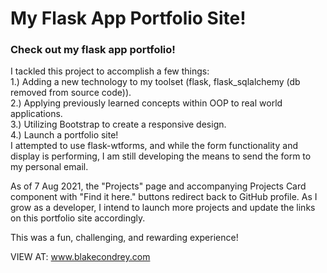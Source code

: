 # My Flask App Portfolio Site!
<h3>Check out my flask app portfolio!</h3>
I tackled this project to accomplish a few things: <br>
1.) Adding a new technology to my toolset (flask, flask_sqlalchemy (db removed from source code)).<br>
2.) Applying previously learned concepts within OOP to real world applications.<br>
3.) Utilizing Bootstrap to create a responsive design.<br>
4.) Launch a portfolio site! <br>
I attempted to use flask-wtforms, and while the form functionality and display is performing, I am still developing the means to send the form to my personal email.<br>

As of 7 Aug 2021, the "Projects" page and accompanying Projects Card component with "Find it here." buttons redirect back to GitHub profile. As I grow as a developer, I intend to launch more projects and update the links on this portfolio site accordingly. <br>

This was a fun, challenging, and rewarding experience!

VIEW AT:
www.blakecondrey.com
